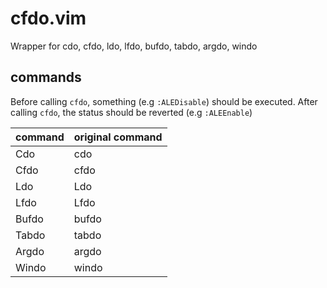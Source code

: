 # cfdo.vim

Wrapper for cdo, cfdo, ldo, lfdo, bufdo, tabdo, argdo, windo

## commands

Before calling `cfdo`, something (e.g `:ALEDisable`) should be executed. After calling `cfdo`, the status should be reverted (e.g `:ALEEnable`)

| command | original command |
| :------ | :--------------- |
| Cdo     | cdo              |
| Cfdo    | cfdo             |
| Ldo     | Ldo              |
| Lfdo    | Lfdo             |
| Bufdo   | bufdo            |
| Tabdo   | tabdo            |
| Argdo   | argdo            |
| Windo   | windo            |
